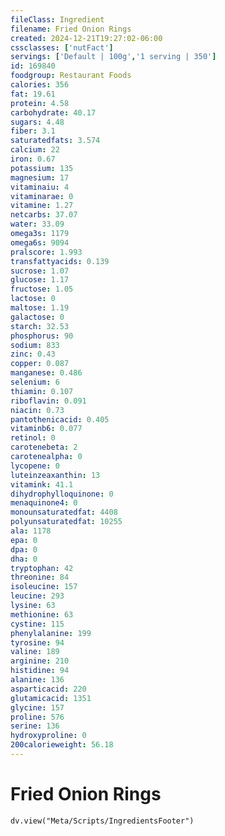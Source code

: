 ```yaml
---
fileClass: Ingredient
filename: Fried Onion Rings
created: 2024-12-21T19:27:02-06:00
cssclasses: ['nutFact']
servings: ['Default | 100g','1 serving | 350']
id: 169840
foodgroup: Restaurant Foods
calories: 356
fat: 19.61
protein: 4.58
carbohydrate: 40.17
sugars: 4.48
fiber: 3.1
saturatedfats: 3.574
calcium: 22
iron: 0.67
potassium: 135
magnesium: 17
vitaminaiu: 4
vitaminarae: 0
vitamine: 1.27
netcarbs: 37.07
water: 33.09
omega3s: 1179
omega6s: 9094
pralscore: 1.993
transfattyacids: 0.139
sucrose: 1.07
glucose: 1.17
fructose: 1.05
lactose: 0
maltose: 1.19
galactose: 0
starch: 32.53
phosphorus: 90
sodium: 833
zinc: 0.43
copper: 0.087
manganese: 0.486
selenium: 6
thiamin: 0.107
riboflavin: 0.091
niacin: 0.73
pantothenicacid: 0.405
vitaminb6: 0.077
retinol: 0
carotenebeta: 2
carotenealpha: 0
lycopene: 0
luteinzeaxanthin: 13
vitamink: 41.1
dihydrophylloquinone: 0
menaquinone4: 0
monounsaturatedfat: 4408
polyunsaturatedfat: 10255
ala: 1178
epa: 0
dpa: 0
dha: 0
tryptophan: 42
threonine: 84
isoleucine: 157
leucine: 293
lysine: 63
methionine: 63
cystine: 115
phenylalanine: 199
tyrosine: 94
valine: 189
arginine: 210
histidine: 94
alanine: 136
asparticacid: 220
glutamicacid: 1351
glycine: 157
proline: 576
serine: 136
hydroxyproline: 0
200calorieweight: 56.18
---
```


# Fried Onion Rings

```dataviewjs
dv.view("Meta/Scripts/IngredientsFooter")
```